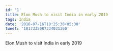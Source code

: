 ```yaml
---
id: '1'
title: Elon Mush to visit India in early 2019
tags: India
date: '2018-07-16T18:25:30+05:30'
tweet: '1017335087334031360'
---
```

Elon Mush to visit India in early 2019
